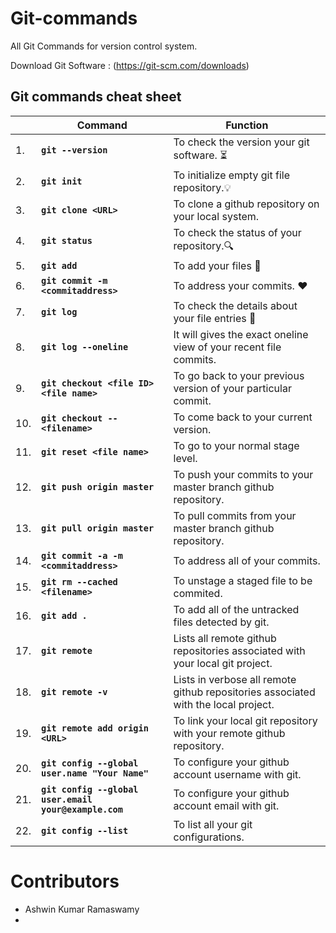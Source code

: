 # Git-commands
All Git Commands for version control system. 

Download Git Software : (https://git-scm.com/downloads)

## Git commands cheat sheet

||**Command**|**Function**|
|---|---|---|
|1.|**`git --version`**|To check the version your git software. ⏳|
|2.|**`git init`**|To initialize empty git file repository.💡|
|3.|**`git clone <URL>`**|To clone a github repository on your local system.|
|4.|**`git status`**|To check the status of your repository.🔍|
|5.|**`git add`**|To add your files 📂|
|6.|**`git commit -m <commitaddress>`**   |To address your commits. ❤|
|7.|**`git log`**|To check the details about your file entries 📑|
|8.|**`git log --oneline`**|It will gives the exact oneline view of your recent file commits.|
|9.| **`git checkout <file ID> <file name>`**|To go back to your previous version of your particular commit.|
|10.|**`git checkout -- <filename>`**|To come back to your current version.|
|11.|**`git reset <file name>`**|To go to your normal stage level.|
|12.|**`git push origin master`**|To push your commits to your master branch github repository.|
|13.|**`git pull origin master`**|To pull commits from your master branch github repository.|
|14.|**`git commit -a -m <commitaddress>`**|To address all of your commits.|
|15.|**`git rm --cached <filename>`**|To unstage a staged file to be commited.|
|16.|**`git add .`**|To add all of the untracked files detected by git.|
|17.|**`git remote`**|Lists all remote github repositories associated with your local git project.|
|18.|**`git remote -v`**|Lists in verbose all remote github repositories associated with the local project.|
|19.|**`git remote add origin <URL>`**|To link your local git repository with your remote github repository.|
|20.|**`git config --global user.name "Your Name"`**|To configure your github account username with git.|
|21.|**`git config --global user.email your@example.com`**|To configure your github account email with git.|
|22.|**`git config --list`**|To list all your git configurations.|


# Contributors
- Ashwin Kumar Ramaswamy
- 

